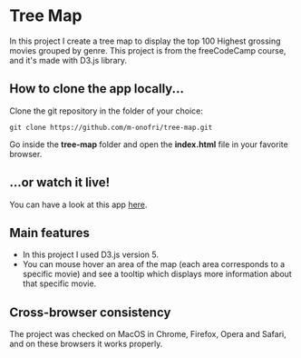 # Tree Map

In this project I create a tree map to display the top 100 Highest grossing movies grouped by genre.
This project is from the freeCodeCamp course, and it's made with D3.js library.


## How to clone the app locally...

Clone the git repository in the folder of your choice:
```
git clone https://github.com/m-onofri/tree-map.git
```

Go inside the **tree-map** folder and open the **index.html** file in your favorite browser.


## ...or watch it live!

You can have a look at this app [here](https://m-onofri.github.io/tree-map/).


## Main features

* In this project I used D3.js version 5.
* You can mouse hover an area of the map (each area corresponds to a specific movie) and see a tooltip which displays more information about that specific movie.


## Cross-browser consistency 

The project was checked on MacOS in Chrome, Firefox, Opera and Safari, and on these browsers it works properly.
